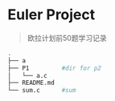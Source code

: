 # Euler Project 
> 欧拉计划前50题学习记录
```bash
.
├── a
├── P1         #dir for p2
│   └── a.c
├── README.md
└── sum.c      #sum 
```
